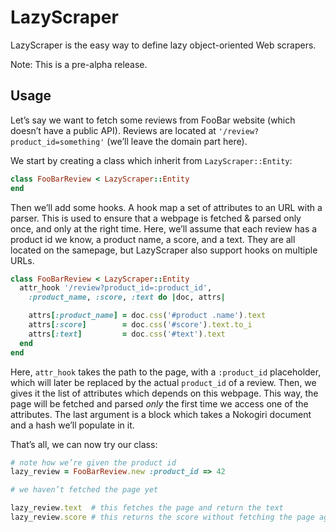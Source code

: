 # LazyScraper

LazyScraper is the easy way to define lazy object-oriented Web scrapers.

Note: This is a pre-alpha release.

## Usage

Let’s say we want to fetch some reviews from FooBar website (which doesn’t have
a public API). Reviews are located at `'/review?product_id=something'` (we’ll
leave the domain part here).

We start by creating a class which inherit from `LazyScraper::Entity`:

```rb
class FooBarReview < LazyScraper::Entity
end
```

Then we’ll add some hooks. A hook map a set of attributes to an URL with a
parser.  This is used to ensure that a webpage is fetched & parsed only once,
and only at the right time. Here, we’ll assume that each review has a product id
we know, a product name, a score, and a text. They are all located on the
samepage, but LazyScraper also support hooks on multiple URLs.

```rb
class FooBarReview < LazyScraper::Entity
  attr_hook '/review?product_id=:product_id',
    :product_name, :score, :text do |doc, attrs|

    attrs[:product_name] = doc.css('#product .name').text
    attrs[:score]        = doc.css('#score').text.to_i
    attrs[:text]         = doc.css('#text').text
  end
end
```

Here, `attr_hook` takes the path to the page, with a `:product_id` placeholder,
which will later be replaced by the actual `product_id` of a review. Then, we
gives it the list of attributes which depends on this webpage. This way, the
page will be fetched and parsed *only* the first time we access one of the
attributes. The last argument is a block which takes a Nokogiri document and a
hash we’ll populate in it.

That’s all, we can now try our class:

```rb
# note how we’re given the product id
lazy_review = FooBarReview.new :product_id => 42

# we haven’t fetched the page yet

lazy_review.text  # this fetches the page and return the text
lazy_review.score # this returns the score without fetching the page again
```

